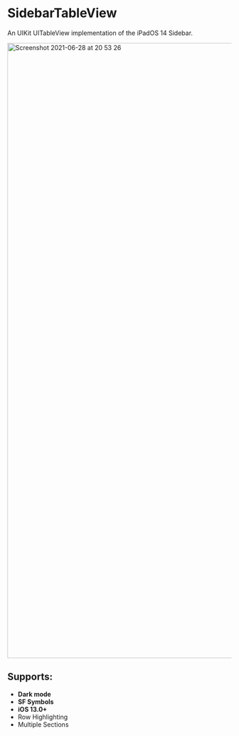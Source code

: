 # SidebarTableView

An UIKit UITableView implementation of the iPadOS 14 Sidebar.

<img width="1379" alt="Screenshot 2021-06-28 at 20 53 26" src="https://user-images.githubusercontent.com/14315425/123688903-e53f9780-d852-11eb-821e-21f9724c699d.png">

## Supports:
  * __Dark mode__
  * __SF Symbols__
  * __iOS 13.0+__
  * Row Highlighting
  * Multiple Sections

